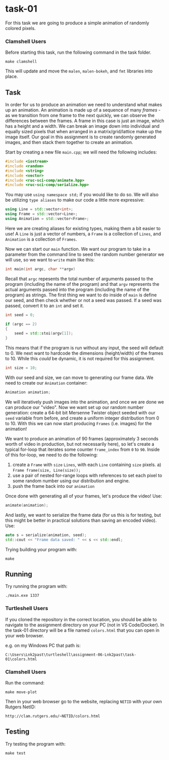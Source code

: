 # task-01

For this task we are going to produce a simple animation of randomly colored pixels.

### Clamshell Users

Before starting this task, run the following command in the task folder.

```shell
make clamshell
```

This will update and move the `malen`, `malen-bokeh`, and `fmt` libraries into place.

## Task

In order for us to produce an animation we need to understand what makes up an animation. An animation is made up of a sequence of many *frames* - as we transition from one frame to the next quickly, we can observe the differences between the frames. A frame in this case is just an image, which has a height and a width. We can break an image down into individual and equally sized pixels that when arranged in a matrix/grid/lattice make up the image itself. Our goal in this assignment is to create randomly generated images, and then stack them together to create an animation.

Start by creating a new file `main.cpp`; we will need the following includes:

```cpp
#include <iostream>
#include <random>
#include <string>
#include <vector>
#include <ruc-sci-comp/animate.hpp>
#include <ruc-sci-comp/serialize.hpp>
```

You may use `using namespace std;` if you would like to do so. We will also be utilizing `type aliases` to make our code a little more expressive:

```cpp
using Line = std::vector<int>;
using Frame = std::vector<Line>;
using Animation = std::vector<Frame>;
```

Here we are creating aliases for existing types, making them a bit easier to use! A `Line` is just a vector of numbers, a `Frame` is a collection of `Lines`, and `Animation` is a collection of `Frames`.

Now we can start our `main` function. We want our program to take in a parameter from the command line to seed the random number generator we will use, so we want to `write` main like this:

```cpp
int main(int argc, char **argv)
```

Recall that `argc` repesents the total number of arguments passed to the program (including the name of the program) and that `argv` represents the actual arguments passed into the program (including the name of the program) as strings. The first thing we want to do inside of `main` is define our seed, and then check whether or not a seed was passed. If a seed was passed, convert it to an `int` and set it.

```cpp
int seed = 0;

if (argc == 2)
{
    seed = std::stoi(argv[1]);
}
```

This means that if the program is run without any input, the seed will default to 0. We next want to hardcode the dimensions (height/width) of the frames to 10. While this *could* be dynamic, it is not required for this assignment.

```cpp
int size = 10;
```

With our seed and size, we can move to generating our frame data. We need to create our `Animation` container:

```cpp
Animation animation;
```

We will iteratively push images into the animation, and once we are done we can produce our "video". Now we want set up our random number generation: create a 64-bit bit Mersenne Twister object seeded with our `seed` variable from before, and create a uniform integer distribution from 0 to 10. With this we can now start producing `Frames` (i.e. images) for the animation!

We want to produce an animation of 90 frames (approximately 3 seconds worth of video in production, but not necessarily here), so let's create a typical for-loop that iterates some counter `frame_index` from `0` to `90`. Inside of this for-loop, we need to do the following:

1) create a `Frame` with `size` `Lines`, with each `Line` containing `size` pixels.
    a) `Frame frame(size, Line(size));`
2) use a pair of nested for-range loops with references to set each pixel to some random number using our distribution and engine.
3) push the frame back into our `animation`

Once done with generating all of your frames, let's produce the video! Use:

```cpp
animate(animation);
```

And lastly, we want to serialize the frame data (for us this is for testing, but this might be better in practical solutions than saving an encoded video). Use:

```cpp
auto s = serialize(animation, seed);
std::cout << "Frame data saved: " << s << std::endl;
```

Trying building your program with:

```shell
make
```

## Running

Try running the program with:

```shell
./main.exe 1337
```

### Turtleshell Users

If you cloned the repository in the correct location, you should be able to navigate to the assignment directory on your PC (not in VS Code/Docker). In the task-01 directory will be a file named `colors.html` that you can open in your web browser.

e.g. on my Windows PC that path is:

```text
C:\Users\Lnk2past\turtleshell\assignment-06-Lnk2past\task-01\colors.html
```

### Clamshell Users

Run the command:

```shell
make move-plot
```

Then in your web browser go to the website, replacing `NETID` with your own Rutgers NetID:

```
http://clam.rutgers.edu/~NETID/colors.html
```

## Testing

Try testing the program with:

```shell
make test
```
